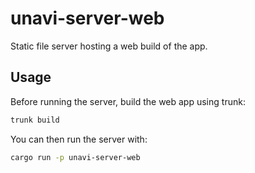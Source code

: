 # unavi-server-web

Static file server hosting a web build of the app.

## Usage

Before running the server, build the web app using trunk:

```bash
trunk build
```

You can then run the server with:

```bash
cargo run -p unavi-server-web
```
